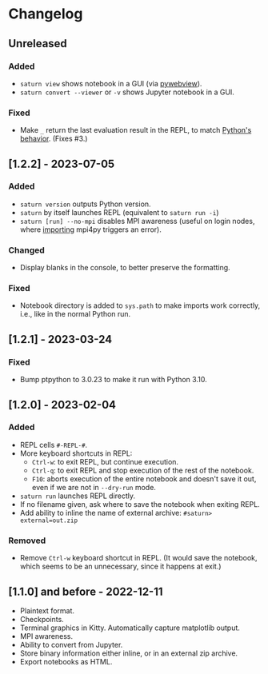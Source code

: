 # Changelog

## Unreleased

### Added

 - `saturn view` shows notebook in a GUI (via [pywebview](https://pywebview.flowrl.com)).
 - `saturn convert --viewer` or `-v` shows Jupyter notebook in a GUI.

### Fixed

 - Make `_` return the last evaluation result in the REPL,
   to match [Python's behavior](https://docs.python.org/3/reference/lexical_analysis.html#reserved-classes-of-identifiers). (Fixes #3.)


## [1.2.2] - 2023-07-05

### Added

 - `saturn version` outputs Python version.
 - `saturn` by itself launches REPL (equivalent to `saturn run -i`)
 - `saturn [run] --no-mpi` disables MPI awareness (useful on login nodes, where
   [importing](importing) mpi4py triggers an error).

### Changed

 - Display blanks in the console, to better preserve the formatting.

### Fixed

 - Notebook directory is added to `sys.path` to make imports work correctly,
   i.e., like in the normal Python run.

## [1.2.1] - 2023-03-24

### Fixed

- Bump ptpython to 3.0.23 to make it run with Python 3.10.


## [1.2.0] - 2023-02-04

### Added

- REPL cells `#-REPL-#`.
- More keyboard shortcuts in REPL:
  - `Ctrl-w`: to exit REPL, but continue execution.
  - `Ctrl-q`: to exit REPL and stop execution of the rest of the notebook.
  - `F10`: aborts execution of the entire notebook and doesn't save it out,
    even if we are not in `--dry-run` mode.
- `saturn run` launches REPL directly.
- If no filename given, ask where to save the notebook when exiting REPL.
- Add ability to inline the name of external archive: `#saturn> external=out.zip`

### Removed

- Remove `Ctrl-w` keyboard shortcut in REPL. (It would save the notebook, which
  seems to be an unnecessary, since it happens at exit.)

## [1.1.0] and before - 2022-12-11

- Plaintext format.
- Checkpoints.
- Terminal graphics in Kitty. Automatically capture matplotlib output.
- MPI awareness.
- Ability to convert from Jupyter.
- Store binary information either inline, or in an external zip archive.
- Export notebooks as HTML.
